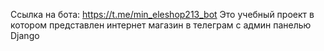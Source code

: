 Ссылка на бота: https://t.me/min_eleshop213_bot
Это учебный проект в котором представлен интернет магазин в телеграм с админ панелью Django
